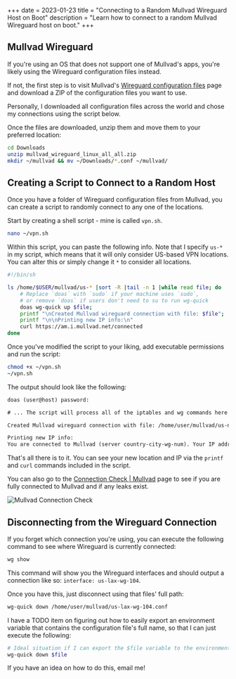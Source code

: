 +++
date = 2023-01-23
title = "Connecting to a Random Mullvad Wireguard Host on Boot"
description = "Learn how to connect to a random Mullvad Wireguard host on boot."
+++

## Mullvad Wireguard

If you're using an OS that does not support one of Mullvad's apps,
you're likely using the Wireguard configuration files instead.

If not, the first step is to visit Mullvad's [Wireguard configuration
files](https://mullvad.net/en/account/#/wireguard-config) page and
download a ZIP of the configuration files you want to use.

Personally, I downloaded all configuration files across the world and
chose my connections using the script below.

Once the files are downloaded, unzip them and move them to your
preferred location:

```sh
cd Downloads
unzip mullvad_wireguard_linux_all_all.zip
mkdir ~/mullvad && mv ~/Downloads/*.conf ~/mullvad/
```

## Creating a Script to Connect to a Random Host

Once you have a folder of Wireguard configuration files from Mullvad,
you can create a script to randomly connect to any one of the locations.

Start by creating a shell script - mine is called `vpn.sh`.

```sh
nano ~/vpn.sh
```

Within this script, you can paste the following info. Note that I
specify `us-*` in my script, which means that it will only
consider US-based VPN locations. You can alter this or simply change it
`*` to consider all locations.

```sh
#!/bin/sh

ls /home/$USER/mullvad/us-* |sort -R |tail -n 1 |while read file; do
    # Replace `doas` with `sudo` if your machine uses `sudo`,
    # or remove `doas` if users don't need to su to run wg-quick
    doas wg-quick up $file;
    printf "\nCreated Mullvad wireguard connection with file: $file";
    printf "\n\nPrinting new IP info:\n"
    curl https://am.i.mullvad.net/connected
done
```

Once you've modified the script to your liking, add executable
permissions and run the script:

```sh
chmod +x ~/vpn.sh
~/vpn.sh
```

The output should look like the following:

```txt
doas (user@host) password:

# ... The script will process all of the iptables and wg commands here

Created Mullvad wireguard connection with file: /home/user/mullvad/us-nyc-wg-210.conf

Printing new IP info:
You are connected to Mullvad (server country-city-wg-num). Your IP address is 12.345.678.99
```

That's all there is to it. You can see your new location and IP via the
`printf` and `curl` commands included in the
script.

You can also go to the [Connection Check ​\|
Mullvad](https://mullvad.net/en/check/) page to see if you are fully
connected to Mullvad and if any leaks exist.

![Mullvad Connection
Check](https://img.cleberg.net/blog/20230123-random-mullvad-wireguard/mullvad_check.png)

## Disconnecting from the Wireguard Connection

If you forget which connection you're using, you can execute the
following command to see where Wireguard is currently connected:

```sh
wg show
```

This command will show you the Wireguard interfaces and should output a
connection like so: `interface: us-lax-wg-104`.

Once you have this, just disconnect using that files' full path:

```sh
wg-quick down /home/user/mullvad/us-lax-wg-104.conf
```

I have a TODO item on figuring out how to easily export an environment
variable that contains the configuration file's full name, so that I
can just execute the following:

```sh
# Ideal situation if I can export the $file variable to the environment
wg-quick down $file
```

If you have an idea on how to do this, email me!
